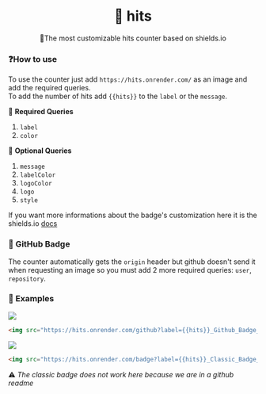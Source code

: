 <div align="center">
  
# 🧭 hits
🍁The most customizable hits counter based on shields.io

</div>


### ❓How to use
To use the counter just add `https://hits.onrender.com/` as an image and add the required queries.  
To add the number of hits add `{{hits}}` to the `label` or the `message`. 

📃 **Required Queries**
1. `label`
2. `color`

📄 **Optional Queries**
1. `message`
2. `labelColor`
3. `logoColor`
4. `logo`
5. `style`

If you want more informations about the badge's customization here it is the shields.io [docs](https://shields.io/badges/static-badge)

### 🎩 GitHub Badge
The counter automatically gets the `origin` header but github doesn't send it when requesting an image so you must add 2 more required queries: `user`, `repository`.  

### 🎯 Examples
<img src="https://hits.onrender.com/github?label={{hits}}_Github_Badge_Views&color=191724&logo=github&style=for-the-badge&user=NotGabry&repository=hits&labelColor=c4a7e7&logoColor=191724">

```html
<img src="https://hits.onrender.com/github?label={{hits}}_Github_Badge_Views&color=191724&logo=github&style=for-the-badge&user=NotGabry&repository=hits&labelColor=c4a7e7&logoColor=191724">
```

<img src="https://hits.onrender.com/badge?label={{hits}}_Classic_Badge_Views&color=191724&logo=github&style=for-the-badge&labelColor=c4a7e7&logoColor=191724">

```html
<img src="https://hits.onrender.com/badge?label={{hits}}_Classic_Badge_Views&color=191724&logo=github&style=for-the-badge&labelColor=c4a7e7&logoColor=191724">
```

⚠ *The classic badge does not work here because we are in a github readme*
